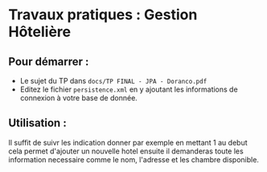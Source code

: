 # Travaux pratiques : Gestion Hôtelière

## Pour démarrer :

- Le sujet du TP dans `docs/TP FINAL - JPA - Doranco.pdf`
- Editez le fichier `persistence.xml` en y ajoutant les informations de connexion à votre base de donnée.

## Utilisation :

Il suffit de suivr les indication donner par exemple en mettant 1 au debut cela permet d'ajouter un nouvelle hotel ensuite il demanderas toute les information necessaire comme le nom, l'adresse et les chambre disponible.
